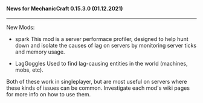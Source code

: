 #### News for MechanicCraft 0.15.3.0 (01.12.2021)
------------------------------------------------------------------------------------------------------------------------------------------------

New Mods:
- spark
	This mod is a server performace profiler, designed to help hunt down and isolate the causes of lag on 
	servers by monitoring server ticks and memory usage.

- LagGoggles
	Used to find lag-causing entities in the world (machines, mobs, etc). 

Both of these work in singleplayer, but are most useful on servers where these kinds of issues 
can be common. Investigate each mod's wiki pages for more info on how to use them.
